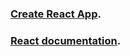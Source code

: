 ### [Create React App](https://create-react-app.dev/).
### [React documentation](https://reactjs.org/).